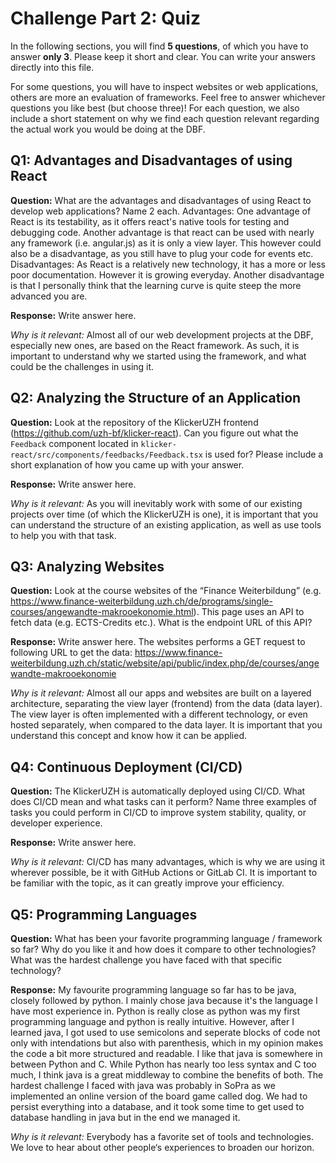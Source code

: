 # Challenge Part 2: Quiz

In the following sections, you will find **5 questions**, of which you have to answer **only 3**. Please keep it short and clear. You can write your answers directly into this file.

For some questions, you will have to inspect websites or web applications, others are more an evaluation of frameworks. Feel free to answer whichever questions you like best (but choose three)! For each question, we also include a short statement on why we find each question relevant regarding the actual work you would be doing at the DBF.

## Q1: Advantages and Disadvantages of using React

**Question:** What are the advantages and disadvantages of using React to develop web applications? Name 2 each.
Advantages: One advantage of React is its testability, as it offers react's native tools for testing and debugging code. Another advantage is that react can be used with nearly any framework (i.e. angular.js) as it is only a view layer. This however could also be a disadvantage, as you still have to plug your code for events etc.
Disadvantages: As React is a relatively new technology, it has a more or less poor documentation. However it is growing everyday. Another disadvantage is that I personally think that the learning curve is quite steep the more advanced you are. 


**Response:** Write answer here.

_Why is it relevant:_ Almost all of our web development projects at the DBF, especially new ones, are based on the React framework. As such, it is important to understand why we started using the framework, and what could be the challenges in using it.

## Q2: Analyzing the Structure of an Application

**Question:** Look at the repository of the KlickerUZH frontend (<https://github.com/uzh-bf/klicker-react>). Can you figure out what the `Feedback` component located in `klicker-react/src/components/feedbacks/Feedback.tsx` is used for? Please include a short explanation of how you came up with your answer.

**Response:** Write answer here.

_Why is it relevant:_ As you will inevitably work with some of our existing projects over time (of which the KlickerUZH is one), it is important that you can understand the structure of an existing application, as well as use tools to help you with that task.

## Q3: Analyzing Websites

**Question:** Look at the course websites of the “Finance Weiterbildung” (e.g. <https://www.finance-weiterbildung.uzh.ch/de/programs/single-courses/angewandte-makrooekonomie.html>). This page uses an API to fetch data (e.g. ECTS-Credits etc.). What is the endpoint URL of this API?

**Response:** Write answer here.
The websites performs a GET request to following URL to get the data:
https://www.finance-weiterbildung.uzh.ch/static/website/api/public/index.php/de/courses/angewandte-makrooekonomie

_Why is it relevant:_ Almost all our apps and websites are built on a layered architecture, separating the view layer (frontend) from the data (data layer). The view layer is often implemented with a different technology, or even hosted separately, when compared to the data layer. It is important that you understand this concept and know how it can be applied.

## Q4: Continuous Deployment (CI/CD)

**Question:** The KlickerUZH is automatically deployed using CI/CD. What does CI/CD mean and what tasks can it perform? Name three examples of tasks you could perform in CI/CD to improve system stability, quality, or developer experience.

**Response:** Write answer here.

_Why is it relevant:_ CI/CD has many advantages, which is why we are using it wherever possible, be it with GitHub Actions or GitLab CI. It is important to be familiar with the topic, as it can greatly improve your efficiency.

## Q5: Programming Languages

**Question:** What has been your favorite programming language / framework so far? Why do you like it and how does it compare to other technologies? What was the hardest challenge you have faced with that specific technology?

**Response:** My favourite programming language so far has to be java, closely followed by python. I mainly chose java because it's the language I have most experience in. Python is really close as python was my first programming language and python is really intuitive. However, after I learned java, I got used to use semicolons and seperate blocks of code not only with intendations but also with parenthesis, which in my opinion makes the code a bit more structured and readable. I like that java is somewhere in between Python and C. While Python has nearly too less syntax and C too much, I think java is a great middleway to combine the benefits of both. The hardest challenge I faced with java was probably in SoPra as we implemented an online version of the board game called dog. We had to persist everything into a database, and it took some time to get used to database handling in java but in the end we managed it.

_Why is it relevant:_ Everybody has a favorite set of tools and technologies. We love to hear about other people‘s experiences to broaden our horizon.
